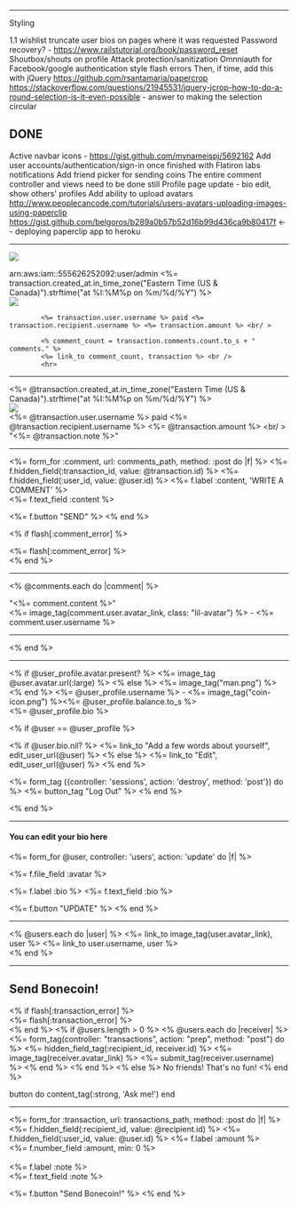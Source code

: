 

----

Styling

  1.1 wishlist
      truncate user bios on pages where it was requested
      Password recovery? - https://www.railstutorial.org/book/password_reset
      Shoutbox/shouts on profile
      Attack protection/sanitization
      Omnniauth for Facebook/google authentication
      style flash errors
      Then, if time, add this with jQuery
      https://github.com/rsantamaria/papercrop
      https://stackoverflow.com/questions/21945531/jquery-jcrop-how-to-do-a-round-selection-is-it-even-possible - answer to making the selection circular



DONE
----
  Active navbar icons - https://gist.github.com/mynameispj/5692162
  Add user accounts/authentication/sign-in once finished with Flatiron labs
    notifications
    Add friend picker for sending coins
  The entire comment controller and views need to be done still
    Profile page update - bio edit, show others' profiles
  Add ability to upload avatars
      http://www.peoplecancode.com/tutorials/users-avatars-uploading-images-using-paperclip
      https://gist.github.com/belgoros/b289a0b57b52d16b99d436ca9b80417f <-- deploying paperclip app to heroku

---

<img src="<%= image_path(@user_profile.avatar_link) %>"><br />

arn:aws:iam::555626252092:user/admin
<%= transaction.created_at.in_time_zone("Eastern Time (US & Canada)").strftime("at %I:%M%p on %m/%d/%Y") %><br />
      <img src='<%= image_path(transaction.user.avatar_link) %>'> <br />






            <%= transaction.user.username %> paid <%= transaction.recipient.username %> <%= transaction.amount %> <br/ >

            <% comment_count = transaction.comments.count.to_s + " comments." %>
            <%= link_to comment_count, transaction %> <br />
            <hr>

----

<%= @transaction.created_at.in_time_zone("Eastern Time (US & Canada)").strftime("at %I:%M%p on %m/%d/%Y") %><br />
<img src='<%= image_path(@transaction.user.avatar_link) %>'> <br />
<%= @transaction.user.username %> paid <%= @transaction.recipient.username %> <%= @transaction.amount %> <br/ >
"<%= @transaction.note %>"<br />

<hr>

<%= form_for :comment, url: comments_path, method: :post do |f| %>
  <%= f.hidden_field(:transaction_id, value: @transaction.id) %>
  <%= f.hidden_field(:user_id, value: @user.id) %>
  <%= f.label :content, 'WRITE A COMMENT' %><br>
  <%= f.text_field :content %><br>

  <%= f.button "SEND" %>
<% end %>

<% if flash[:comment_error] %>
    <div class="notice"><%= flash[:comment_error] %></div>
<% end %>

<hr>

<% @comments.each do |comment| %>

  "<%= comment.content %>"<br />
  <%= image_tag(comment.user.avatar_link, class: "lil-avatar") %> - <%= comment.user.username %><br />
  <hr>

<% end %>

---

<% if @user_profile.avatar.present? %>
  <%= image_tag @user.avatar.url(:large) %>
<% else %>
  <%= image_tag("man.png") %><br />
<% end %>
<%= @user_profile.username %> - <%= image_tag("coin-icon.png") %><%= @user_profile.balance.to_s %><br />
<%= @user_profile.bio %>

<% if @user == @user_profile %>

  <% if @user.bio.nil? %>
    <%= link_to "Add a few words about yourself", edit_user_url(@user) %>
  <% else %>
    <%= link_to "Edit", edit_user_url(@user) %>
  <% end %>

  <%= form_tag ({controller: 'sessions', action: 'destroy', method: 'post'}) do %>
    <%= button_tag "Log Out" %>
  <% end %>

<% end %>

---
<h4> You can edit your bio here</h4>

<%= form_for @user, controller: 'users', action: 'update' do |f| %>

  <%= f.file_field :avatar %>

  <%= f.label :bio %>
  <%= f.text_field :bio %>

  <%= f.button "UPDATE" %>
<% end %>

----

<% @users.each do |user| %> <!-- eventually break this out to a partial -->
  <%= link_to image_tag(user.avatar_link), user %> <%= link_to user.username, user %> <br />
<% end %>

----

<h2>Send Bonecoin!</h2>
<% if flash[:transaction_error] %>
    <div class="notice"><%= flash[:transaction_error] %></div>
<% end %>
<!-- this form needs to be broken out to a partial -->
<% if @users.length > 0 %>
  <% @users.each do |receiver| %>
    <%= form_tag(controller: "transactions", action: "prep", method: "post") do %>
      <%= hidden_field_tag(:recipient_id, receiver.id) %>
        <%= image_tag(receiver.avatar_link) %> <%= submit_tag(receiver.username) %>
    <% end %>
  <% end %>
<% else %>
  No friends! That's no fun!
<% end %>


button do
  content_tag(:strong, 'Ask me!')
end

----
<!-- break this out to a partial -->
<%= form_for :transaction, url: transactions_path, method: :post do |f| %>
  <%= f.hidden_field(:recipient_id, value: @recipient.id) %>
  <%= f.hidden_field(:user_id, value: @user.id) %>
  <%= f.label :amount %><br>
  <%= f.number_field :amount, min: 0 %><br>
  <br>
  <%= f.label :note %><br>
  <%= f.text_field :note %><br>

  <%= f.button "Send Bonecoin!" %>
<% end %>
